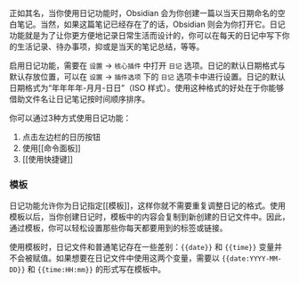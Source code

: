 正如其名，当你使用日记功能时，Obsidian 会为你创建一篇以当天日期命名的空白笔记。当然，如果这篇笔记已经存在了的话，Obsidian 则会为你打开它。日记功能就是为了让你更方便地记录日常生活而设计的，你可以在每天的日记中写下你的生活记录、待办事项，抑或是当天的笔记总结，等等。

启用日记功能，需要在 `设置` -> `核心插件` 中打开 `日记` 选项。日记的默认日期格式与默认存放位置，可以在 `设置` -> `插件选项` 下的 `日记` 选项卡中进行设置。日记的默认日期格式为“年年年年-月月-日日”（ISO 样式）。使用这种格式的好处在于你能够借助文件名让日记笔记按时间顺序排序。

你可以通过3种方式使用日记功能：

1. 点击左边栏的日历按钮
2. 使用[[命令面板]]
3. [[使用快捷键]]

### 模板

日记功能允许你为日记指定[[模板]]，这样你就不需要重复调整日记的格式。使用模板以后，当你创建日记时，模板中的内容会复制到新创建的日记文件中。因此，通过模板，你可以轻松设置那些你每天都要用到的标签或链接。

使用模板时，日记文件和普通笔记存在一些差别：`{{date}}` 和 `{{time}}` 变量并不会被赋值。如果想要在日记文件中使用这两个变量，需要以 `{{date:YYYY-MM-DD}}` 和 `{{time:HH:mm}}` 的形式写在模板中。